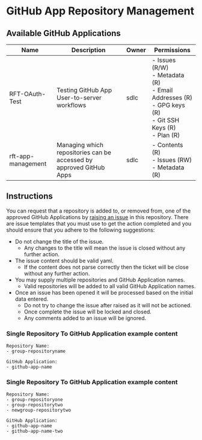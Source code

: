 # GitHub App Repository Management

## Available GitHub Applications

| Name               | Description | Owner | Permissions |
| -------------------| ----------- | ----- | ----------- |
| RFT-OAuth-Test     | Testing GitHub App User-to-server workflows | sdlc | - Issues (R/W)<br>- Metadata (R)<br>- Email Addresses (R)<br>- GPG keys (R)<br>- Git SSH Keys (R)<br>- Plan (R)|
| rft-app-management | Managing which repositories can be accessed by approved GitHub Apps | sdlc | - Contents (R)<br>- Issues (RW)<br>- Metadata (R) | 

## Instructions

You can request that a repository is added to, or removed from, one of the approved GitHub Applications by [raising an issue](https://github.com/rft-dev/sdlc-appmanagement/issues) in this repository.  There are issue templates that you must use to get the action completed and you should ensure that you adhere to the following suggestions:

- Do not change the title of the issue.
  - Any changes to the title will mean the issue is closed without any further action.
- The issue content should be valid yaml.
  - If the content does not parse correctly then the ticket will be close without any further action.
- You may supply multiple repositories and GitHub Application names.
  - Valid repositories will be added to all valid GitHub Application names.
- Once an issue has been opened it will be processed based on the initial data entered.
  - Do not try to change the issue after raised as it will not be actioned.
  - Once complete the issue will be locked and closed.
  - Any comments added to an issue will be ignored.

### Single Repository To GitHub Application example content

```
Repository Name: 
- group-repositoryname

GitHub Application: 
- github-app-name
```

### Single Repository To GitHub Application example content

```
Repository Name: 
- group-repositoryone
- group-repositorytwo
- newgroup-repositorytwo

GitHub Application: 
- github-app-name
- github-app-name-two
```
